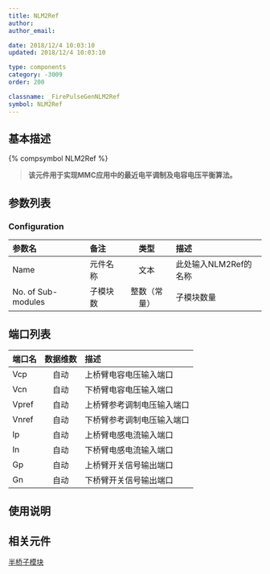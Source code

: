 ```yaml
---
title: NLM2Ref
author: 
author_email:

date: 2018/12/4 10:03:10
updated: 2018/12/4 10:03:10

type: components
category: -3009
order: 200

classname: _FirePulseGenNLM2Ref
symbol: NLM2Ref
---
```

## 基本描述
{% compsymbol NLM2Ref %}

> **该元件用于实现MMC应用中的最近电平调制及电容电压平衡算法。**

## 参数列表
### Configuration
| 参数名 | 备注 | 类型 | 描述 |
| :--- | :--- | :--: | :--- |
| Name | 元件名称 | 文本 | 此处输入NLM2Ref的名称 |
| No. of Sub-modules | 子模块数 | 整数（常量） | 子模块数量 |


## 端口列表

| 端口名 | 数据维数 | 描述 |
| :--- | :--:  | :--- |
| Vcp | 自动 |上桥臂电容电压输入端口 |                   
| Vcn | 自动 |下桥臂电容电压输入端口 |                   
| Vpref | 自动 |上桥臂参考调制电压输入端口 |                   
| Vnref | 自动 |下桥臂参考调制电压输入端口 |                   
| Ip | 自动 |上桥臂电感电流输入端口 |                   
| In | 自动 |下桥臂电感电流输入端口 |                   
| Gp | 自动 |上桥臂开关信号输出端口 |                   
| Gn | 自动 |下桥臂开关信号输出端口 |                   

## 使用说明



## 相关元件

[半桥子模块](/components/comp_MultiHalfBridgeModule.html)

